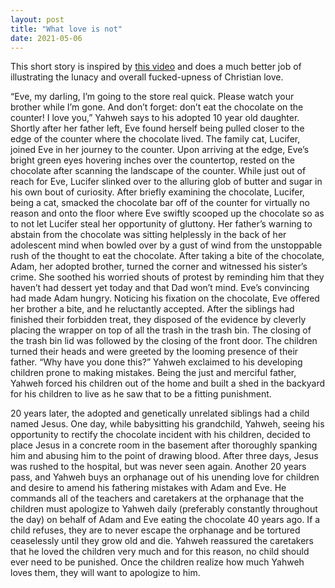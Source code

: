 ```yaml
---
layout: post
title: "What love is not"
date: 2021-05-06
---
```


This short story is inspired by [this video](https://www.youtube.com/watch?v=SGkgmU9vG_o&list=LL&index=8) and does a much better job
of illustrating the lunacy and overall fucked-upness of Christian love.

“Eve, my darling, I’m going to the store real quick. Please watch your brother while I’m gone. And don’t forget: 
don’t eat the chocolate on the counter! I love you,” Yahweh says to his adopted 10 year old daughter. Shortly after her father left, 
Eve found herself being pulled closer to the edge of the counter where the chocolate lived. The family cat, Lucifer, joined Eve in her 
journey to the counter. Upon arriving at the edge, Eve’s bright green eyes hovering inches over the countertop, rested on the chocolate 
after scanning the landscape of the counter. While just out of reach for Eve, Lucifer slinked over to the alluring glob of butter and 
sugar in his own bout of curiosity. After briefly examining the chocolate, Lucifer, being a cat, smacked the chocolate bar off of the 
counter for virtually no reason and onto the floor where Eve swiftly scooped up the chocolate so as to not let Lucifer steal her opportunity
of gluttony. Her father’s warning to abstain from the chocolate was sitting helplessly in the back of her adolescent mind when bowled 
over by a gust of wind from the unstoppable rush of the thought to eat the chocolate. After taking a bite of the chocolate, Adam, 
her adopted brother, turned the corner and witnessed his sister’s crime. She soothed his worried shouts of protest by reminding him 
that they haven’t had dessert yet today and that Dad won’t mind. Eve’s convincing had made Adam hungry. Noticing his fixation on the 
chocolate, Eve offered her brother a bite, and he reluctantly accepted. After the siblings had finished their forbidden treat, 
they disposed of the evidence by cleverly placing the wrapper on top of all the trash in the trash bin. The closing of the trash bin 
lid was followed by the closing of the front door. The children turned their heads and were greeted by the looming presence of their 
father. “Why have you done this?” Yahweh exclaimed to his developing children prone to making mistakes. Being the just and merciful father, 
Yahweh forced his children out of the home and built a shed in the backyard for his children to live as he saw that to be a fitting punishment. 

20 years later, the adopted and genetically unrelated siblings had a child named Jesus. One day, while babysitting his grandchild, 
Yahweh, seeing his opportunity to rectify the chocolate incident with his children, decided to place Jesus in a concrete room in the 
basement after thoroughly spanking him and abusing him to the point of drawing blood. After three days, Jesus was rushed to the hospital, 
but was never seen again. Another 20 years pass, and Yahweh buys an orphanage out of his unending love for children and desire to amend 
his fathering mistakes with Adam and Eve. He commands all of the teachers and caretakers at the orphanage that the children must apologize 
to Yahweh daily (preferably constantly throughout the day) on behalf of Adam and Eve eating the chocolate 40 years ago. If a child refuses,
they are to never escape the orphanage and be tortured ceaselessly until they grow old and die. Yahweh reassured the caretakers that he 
loved the children very much and for this reason, no child should ever need to be punished. Once the children realize how much Yahweh loves 
them, they will want to apologize to him.
